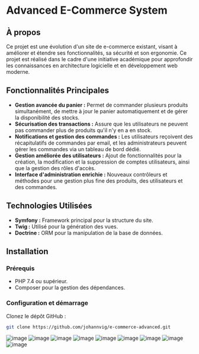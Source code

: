 # Advanced E-Commerce System

## À propos
Ce projet est une évolution d'un site de e-commerce existant, visant à améliorer et étendre ses fonctionnalités, sa sécurité et son ergonomie. Ce projet est réalisé dans le cadre d'une initiative académique pour approfondir les connaissances en architecture logicielle et en développement web moderne.

## Fonctionnalités Principales
- **Gestion avancée du panier :** Permet de commander plusieurs produits simultanément, de mettre à jour le panier automatiquement et de gérer la disponibilité des stocks.
- **Sécurisation des transactions :** Assure que les utilisateurs ne peuvent pas commander plus de produits qu'il n'y en a en stock.
- **Notifications et gestion des commandes :** Les utilisateurs reçoivent des récapitulatifs de commandes par email, et les administrateurs peuvent gérer les commandes via un tableau de bord dédié.
- **Gestion améliorée des utilisateurs :** Ajout de fonctionnalités pour la création, la modification et la suppression de comptes utilisateurs, ainsi que la gestion des rôles d'accès.
- **Interface d'administration enrichie :** Nouveaux contrôleurs et méthodes pour une gestion plus fine des produits, des utilisateurs et des commandes.

## Technologies Utilisées
- **Symfony :** Framework principal pour la structure du site.
- **Twig :** Utilisé pour la génération des vues.
- **Doctrine :** ORM pour la manipulation de la base de données.

## Installation

### Prérequis
- PHP 7.4 ou supérieur.
- Composer pour la gestion des dépendances.

### Configuration et démarrage
Clonez le dépôt GitHub :
```bash
git clone https://github.com/johannvig/e-commerce-advanced.git
```

![image](https://github.com/johannvig/Site-e-commerce/assets/102874093/c35e10bb-3382-4c4e-8471-d30ebbd66be7)
![image](https://github.com/johannvig/Site-e-commerce/assets/102874093/b5f462ac-f2e9-48ae-b451-32e1cd46e503)
![image](https://github.com/johannvig/Site-e-commerce/assets/102874093/8a5f9f0e-8f29-4f01-8d55-ea6d3927abeb)
![image](https://github.com/johannvig/Site-e-commerce/assets/102874093/bde66cea-7391-4803-8494-f5d50f9df630)
![image](https://github.com/johannvig/Site-e-commerce/assets/102874093/49215194-c3a9-4a31-b039-d408a3041b1d)
![image](https://github.com/johannvig/Site-e-commerce/assets/102874093/7b0b0cbd-941f-41ba-ae2a-a38c9f8928d3)
![image](https://github.com/johannvig/Site-e-commerce/assets/102874093/fb25c150-2f59-46ee-93ac-5f6323c169a1)
![image](https://github.com/johannvig/Site-e-commerce/assets/102874093/cc1433f2-d322-4b41-b914-334d564a7706)
![image](https://github.com/johannvig/Site-e-commerce/assets/102874093/e94db40b-1f88-4636-b9ff-005c8876dfe6)
